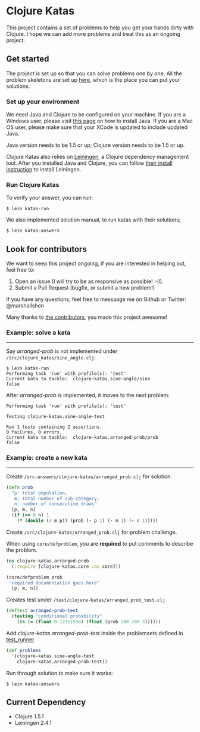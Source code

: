 # Clojure Katas

This project contains a set of problems to help you get your hands dirty
with Clojure. I hope we can add more problems and treat this as an
ongoing project.

## Get started
The project is set up so that you can solve problems one by one. All the
problem skeletons are set up [here](https://github.com/marshallshen/clojure-katas/tree/master/src/clojure_katas), which is the place you can put
your solutions.

### Set up your environment
We need Java and Clojure to be configured on your machine. If you are a
Windows user, please visit [this page](http://www.java.com/en/download/help/windows_manual_download.xml)
on how to install Java. If you are a Mac OS user, please make sure that
your XCode is updated to include updated Java.

Java version needs to be 1.5 or up; Clojure version needs to be 1.5 or up.

Clojure Katas also relies on [Leiningen](http://leiningen.org/), a Clojure dependency management tool. After you installed Java and Clojure, you can follow [their install instruction](http://leiningen.org/#install) to install Leiningen.

### Run Clojure Katas

To verify your answer, you can run:


    $ lein katas-run

We also implemented solution manual, to run katas with their solutions;


    $ lein katas-answers

## Look for contributors
We want to keep this project ongoing, if you are interested in helping
out, feel free to:

  1. Open an issue (I will try to be as responsive as possible! :-)).
  2. Submit a Pull Request (bugfix, or submit a new problem!)

If you have any questions, feel free to messaage me on Github or Twitter: @marshallshen

Many thanks to [the contributors](https://github.com/marshallshen/clojure-katas/graphs/contributors), you made this project awesome!

### Example: solve a kata
-----------------------------
Say *arranged-prob* is not implemented under `/src/clojure_katas/sine_angle.clj`:

    $ lein katas-run
    Performing task 'run' with profile(s): 'test'
    Current kata to tackle:  clojure-katas.sine-angle/sine
    false

After *arranged-prob* is implemented, it moves to the next problem:

    Performing task 'run' with profile(s): 'test'

    Testing clojure-katas.sine-angle-test

    Ran 1 tests containing 2 assertions.
    0 failures, 0 errors.
    Current kata to tackle:  clojure-katas.arranged-prob/prob
    false

### Example: create a new kata
-------------------------------------------------
Create `/src-answers/clojure-katas/arranged_prob.clj` for solution.

```clojure
(defn prob
  "p: total population,
   m: total number of sub-category,
   n: number of consecutive draws"
  [p, m, n]
  (if (>= 0 n) 1
    (* (double (/ m p)) (prob (- p 1) (- m 1) (- n 1)))))
```
Create `/src/clojure-katas/arranged_prob.clj` for problem challenge.

When using `core/defproblem`, you are **required** to put comments to
describe the problem.

```clojure
(ns clojure-katas.arranged-prob
  (:require [clojure-katas.core :as core]))

(core/defproblem prob
 "required documentation goes here"
  [p, m, n])
```

Creates test under `/test/clojure-katas/arranged_prob_test.clj`

```clojure
(deftest arranged-prob-test
  (testing "conditional probability"
    (is (= (float 0.12311558) (float (prob 200 100 3))))))
```

Add *clojure-katas.arranged-prob-test* inside the problemsets defined in [test_runner](https://github.com/marshallshen/clojure-katas/blob/master/test/clojure_katas/test_runner.clj)

```clojure
(def problems
  '[clojure-katas.sine-angle-test
    clojure-katas.arranged-prob-test))
```

Run through solution to make sure it works:

    $ lein katas-answers


## Current Dependency
- Clojure 1.5.1
- Leiningen 2.4.1

